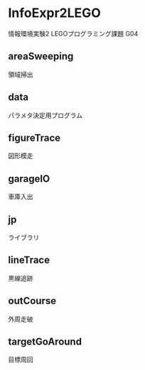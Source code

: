 # InfoExpr2LEGO

情報環境実験2 LEGOプログラミング課題
G04

## areaSweeping

領域掃出

## data

パラメタ決定用プログラム

## figureTrace

図形模走

## garageIO

車庫入出

## jp

ライブラリ

## lineTrace

黒線追跡

## outCourse

外周走破

## targetGoAround

目標周回
